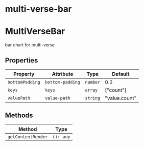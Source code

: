 # multi-verse-bar

# MultiVerseBar

bar chart for multi-verse

## Properties

| Property        | Attribute        | Type     | Default       |
|-----------------|------------------|----------|---------------|
| `bottomPadding` | `bottom-padding` | `number` | 0.3           |
| `keys`          | `keys`           | `array`  | ["count"]     |
| `valuePath`     | `value-path`     | `string` | "value.count" |

## Methods

| Method             | Type      |
|--------------------|-----------|
| `getContentRender` | `(): any` |
